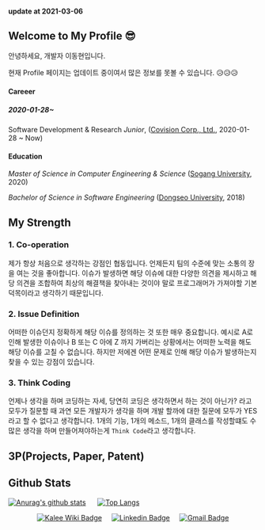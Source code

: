 #### update at 2021-03-06
## Welcome to My Profile 😎
안녕하세요, 개발자 이동현입니다. 

현재 Profile 페이지는 업데이트 중이여서 많은 정보를 못볼 수 있습니다. 😥😥😥

#### Careeer
##### 2020-01-28~
Software Development & Research *Junior*, ([Covision Corp., Ltd.](https://www.covision.co.kr), 2020-01-28 ~ Now)

#### Education
*Master of Science in Computer Engineering & Science* ([Sogang University](https://cs.sogang.ac.kr/cs/index_new.html), 2020)

*Bachelor of Science in Software Engineering* ([Dongseo University](https://uni.dongseo.ac.kr/software), 2018)

## My Strength
### 1. Co-operation
제가 항상 처음으로 생각하는 강점인 협동입니다. 언제든지 팀의 수준에 맞는 소통의 장을 여는 것을 좋아합니다. 이슈가 발생하면 해당 이슈에 대한 다양한 의견을 제시하고 해당 의견을 조합하여 최상의 해결책을 찾아내는 것이야 말로 프로그래머가 가져야할 기본 덕목이라고 생각하기 때문입니다.
### 2. Issue Definition
어떠한 이슈던지 정확하게 해당 이슈를 정의하는 것 또한 매우 중요합니다. 예시로 A로 인해 발생한 이슈이나 B 또는 C 아에 Z 까지 가버리는 상황에서는 어떠한 노력을 해도 해당 이슈를 고칠 수 없습니다. 하지만 저에겐 어떤 문제로 인해 해당 이슈가 발생하는지 찾을 수 있는 강점이 있습니다.
### 3. Think Coding 
언제나 생각을 하며 코딩하는 자세, 당연히 코딩은 생각하면서 하는 것이 아닌가? 라고 모두가 질문할 때 과연 모든 개발자가 생각을 하며 개발 할까에 대한 질문에 모두가 YES라고 할 수 없다고 생각합니다. 1개의 기능, 1개의 메소드, 1개의 클래스를 작성할떄도 수 많은 생각을 하며 만들어져야하는게 `Think Code`라고 생각합니다.
## 3P(Projects, Paper, Patent)

## Github Stats
 [![Anurag's github stats](https://github-readme-stats.vercel.app/api?username=ldh1428a&theme=radical)](https://github.com/anuraghazra/github-readme-stats)
 &nbsp;&nbsp;&nbsp;&nbsp;&nbsp;[![Top Langs](https://github-readme-stats.vercel.app/api/top-langs/?username=ldh1428a&layout=compact)](https://github.com/anuraghazra/github-readme-stats)

<div align=center>
  
[![Kalee Wiki Badge](http://img.shields.io/badge/-kalee%20wiki-ff1759?style=flat&logo=wikipedia&link=http://wiki.kalee.land)](http://wiki.kalee.land)
&nbsp;&nbsp;&nbsp;&nbsp;[![Linkedin Badge](https://img.shields.io/badge/-LinkedIn-blue?style=flat&logo=Linkedin&logoColor=white&link=https://www.linkedin.com/in/%EB%8F%99%ED%98%84-%EC%9D%B4-73b955161/)](https://www.linkedin.com/in/%EB%8F%99%ED%98%84-%EC%9D%B4-73b955161/)
&nbsp;&nbsp;&nbsp;&nbsp;[![Gmail Badge](https://img.shields.io/badge/Gmail-d14836?style=flat&logo=Gmail&logoColor=white&link=mailto:ldh1428a@gmail.com)](mailto:ldh1428a@gmail.com)

</div>
